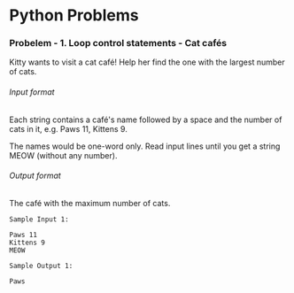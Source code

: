 # Python Problems

### Probelem - 1. Loop control statements - Cat cafés
Kitty wants to visit a cat café! Help her find the one with the largest number of cats.

###### Input format

Each string contains a café's name followed by a space and the number of cats in it, e.g. Paws 11, Kittens 9.

The names would be one-word only. Read input lines until you get a string MEOW (without any number).

###### Output format

The café with the maximum number of cats.

    Sample Input 1:

    Paws 11
    Kittens 9
    MEOW

    Sample Output 1:

    Paws